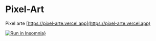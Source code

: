 # Pixel-Art
 Pixel arte
 [https://pixel-arte.vercel.app](https://pixel-arte.vercel.app)
 
 [![Run in Insomnia}](https://insomnia.rest/images/run.svg)](https://insomnia.rest/run/?label=API%20Pixel%20Art&uri=https%3A%2F%2Fraw.githubusercontent.com%2FMiguelpenha%2FPixel-Art%2Fmain%2Finsomnia.json)